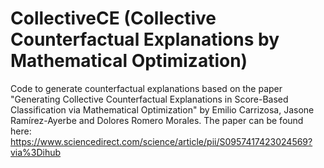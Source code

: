 # CollectiveCE (Collective Counterfactual Explanations by Mathematical Optimization)

Code to generate counterfactual explanations based on the paper "Generating Collective Counterfactual Explanations in Score-Based Classification via Mathematical Optimization" by Emilio Carrizosa, Jasone Ramírez-Ayerbe and Dolores Romero Morales. The paper can be found here: https://www.sciencedirect.com/science/article/pii/S0957417423024569?via%3Dihub 
